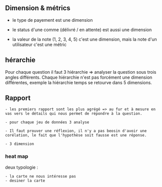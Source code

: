 

## Dimension & métrics 

- le type de payement est une dimension 

- le status d'une comme (délivré / en attente) est aussi une dimension 

- la valeur de la note (1, 2, 3, 4, 5) c'est une dimension, mais la note d'un utilisateur c'est une métric 


## hérarchie 

 Pour chaque question il faut 3 hiérarchie => analyser la question sous trois angles différents. Chaque hiérarchie n'est pas forcément une dimension différentes, exemple la hiérarchie temps se retourve dans 5 dimensions.

## Rapport 

    - les premiers rapport sont les plus agrégé => au fur et à mesure en vas vers le détails qui nous permet de répondre à la question. 

    - pour chaque jeu de données 3 analyse 

    - Il faut prouver une réflexion, il n'y a pas beosin d'avoir une corélation, le fait que l'hypothèse soit fausse est une réponse. 

    - 3 dimension 




### heat map 

deux typologie : 

    - la carte ne nous intéresse pas 
    - desiner la carte 



